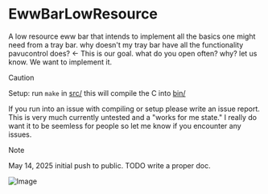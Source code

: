 # EwwBarLowResource
A low resource eww bar that intends to implement all the basics one might need from a tray bar. why doesn't my tray bar have all the functionality pavucontrol does? &lt;- This is our goal. what do you open often? why? let us know. We want to implement it.

>[!CAUTION]
>Setup: run `make` in [src/](https://github.com/LurkAndLoiter/nEwwBar/tree/main/src) this will compile the C into [bin/](https://github.com/LurkAndLoiter/nEwwBar/tree/main/bin)

If you run into an issue with compiling or setup please write an issue report.
This is very much currently untested and a "works for me state." I really do
want it to be seemless for people so let me know if you encounter any issues.

>[!NOTE]
>May 14, 2025 initial push to public. TODO write a proper doc.

![Image](https://github.com/user-attachments/assets/3f40cb1b-3ff3-41d9-ac8e-9f833a29d05b)
